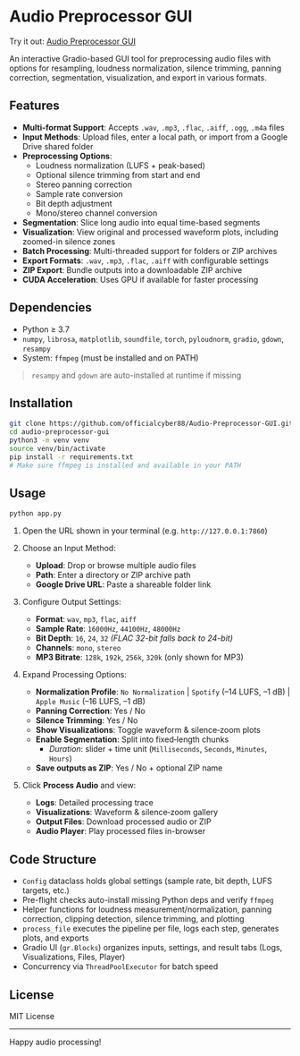 # Audio Preprocessor GUI

Try it out: [Audio Preprocessor GUI](https://officialcyber88-audio-preprocessor-ui.hf.space)

An interactive Gradio-based GUI tool for preprocessing audio files with options for resampling, loudness normalization, silence trimming, panning correction, segmentation, visualization, and export in various formats.

## Features

- **Multi-format Support**: Accepts `.wav`, `.mp3`, `.flac`, `.aiff`, `.ogg`, `.m4a` files  
- **Input Methods**: Upload files, enter a local path, or import from a Google Drive shared folder  
- **Preprocessing Options**:  
  - Loudness normalization (LUFS + peak-based)  
  - Optional silence trimming from start and end  
  - Stereo panning correction  
  - Sample rate conversion  
  - Bit depth adjustment  
  - Mono/stereo channel conversion  
- **Segmentation**: Slice long audio into equal time-based segments  
- **Visualization**: View original and processed waveform plots, including zoomed-in silence zones  
- **Batch Processing**: Multi-threaded support for folders or ZIP archives  
- **Export Formats**: `.wav`, `.mp3`, `.flac`, `.aiff` with configurable settings  
- **ZIP Export**: Bundle outputs into a downloadable ZIP archive  
- **CUDA Acceleration**: Uses GPU if available for faster processing

## Dependencies

- Python ≥ 3.7  
- `numpy`, `librosa`, `matplotlib`, `soundfile`, `torch`, `pyloudnorm`, `gradio`, `gdown`, `resampy`  
- System: `ffmpeg` (must be installed and on PATH)

> `resampy` and `gdown` are auto-installed at runtime if missing

## Installation

```bash
git clone https://github.com/officialcyber88/Audio-Preprocessor-GUI.git
cd audio-preprocessor-gui
python3 -m venv venv
source venv/bin/activate
pip install -r requirements.txt
# Make sure ffmpeg is installed and available in your PATH
```

## Usage

```bash
python app.py
```

1. Open the URL shown in your terminal (e.g. `http://127.0.0.1:7860`)

2. Choose an Input Method:  
   - **Upload**: Drop or browse multiple audio files  
   - **Path**: Enter a directory or ZIP archive path  
   - **Google Drive URL**: Paste a shareable folder link

3. Configure Output Settings:  
   - **Format**: `wav`, `mp3`, `flac`, `aiff`  
   - **Sample Rate**: `16000Hz`, `44100Hz`, `48000Hz`  
   - **Bit Depth**: `16`, `24`, `32` *(FLAC 32-bit falls back to 24-bit)*  
   - **Channels**: `mono`, `stereo`  
   - **MP3 Bitrate**: `128k`, `192k`, `256k`, `320k` (only shown for MP3)

4. Expand Processing Options:  
   - **Normalization Profile**: `No Normalization` | `Spotify` (–14 LUFS, –1 dB) | `Apple Music` (–16 LUFS, –1 dB)  
   - **Panning Correction**: Yes / No  
   - **Silence Trimming**: Yes / No  
   - **Show Visualizations**: Toggle waveform & silence‐zoom plots  
   - **Enable Segmentation**: Split into fixed‐length chunks  
     - *Duration*: slider + time unit (`Milliseconds`, `Seconds`, `Minutes`, `Hours`)  
   - **Save outputs as ZIP**: Yes / No + optional ZIP name

5. Click **Process Audio** and view:  
   - **Logs**: Detailed processing trace  
   - **Visualizations**: Waveform & silence‐zoom gallery  
   - **Output Files**: Download processed audio or ZIP  
   - **Audio Player**: Play processed files in-browser  

## Code Structure

- `Config` dataclass holds global settings (sample rate, bit depth, LUFS targets, etc.)  
- Pre-flight checks auto-install missing Python deps and verify `ffmpeg`  
- Helper functions for loudness measurement/normalization, panning correction, clipping detection, silence trimming, and plotting  
- `process_file` executes the pipeline per file, logs each step, generates plots, and exports  
- Gradio UI (`gr.Blocks`) organizes inputs, settings, and result tabs (Logs, Visualizations, Files, Player)  
- Concurrency via `ThreadPoolExecutor` for batch speed

## License

MIT License

---

Happy audio processing!
